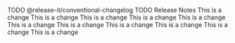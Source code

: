 TODO @release-it/conventional-changelog
TODO Release Notes
This is a change
This is a change
This is a change
This is a change
This is a change
This is a change
This is a change
This is a change
This is a change
This is a change
This is a change